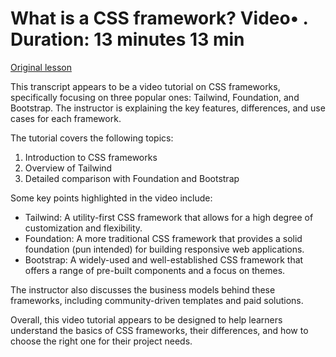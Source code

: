 # What is a CSS framework? Video• . Duration: 13 minutes 13 min

[Original lesson](https://www.coursera.org/learn/uol-web-development/lecture/fsRLO/what-is-a-css-framework)

This transcript appears to be a video tutorial on CSS frameworks, specifically focusing on three popular ones: Tailwind, Foundation, and Bootstrap. The instructor is explaining the key features, differences, and use cases for each framework.

The tutorial covers the following topics:

1. Introduction to CSS frameworks
2. Overview of Tailwind
3. Detailed comparison with Foundation and Bootstrap

Some key points highlighted in the video include:

* Tailwind: A utility-first CSS framework that allows for a high degree of customization and flexibility.
* Foundation: A more traditional CSS framework that provides a solid foundation (pun intended) for building responsive web applications.
* Bootstrap: A widely-used and well-established CSS framework that offers a range of pre-built components and a focus on themes.

The instructor also discusses the business models behind these frameworks, including community-driven templates and paid solutions.

Overall, this video tutorial appears to be designed to help learners understand the basics of CSS frameworks, their differences, and how to choose the right one for their project needs.

